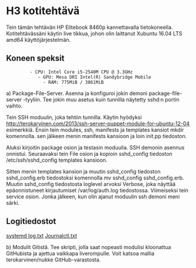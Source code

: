 # H3 kotitehtävä
Tein tämän tehtävän HP Elitebook 8460p kannettavalla tietokoneella. Kotitehtävässäni käytin live tikkua, johon olin laittanut  Xubuntu 16.04 LTS amd64 käyttöjärjestelmän. 
## Koneen speksit

             - CPU: Intel Core i5-2540M CPU @ 3.3GHz
                - GPU: Mesa DRI Intel(R) Sandybridge Mobile 
                  - RAM: 775MiB / 3861MiB




a) Package-File-Server. Asenna ja konfiguroi jokin demoni package-file-server -tyyliin. Tee jokin muu asetus kuin tunnilla näytetty sshd:n portin vaihto.

Tein SSH moduulin, joka tehtiin tunnilla. Käytin hyödyksi http://terokarvinen.com/2013/ssh-server-puppet-module-for-ubuntu-12-04 esimerkkiä. Ensin tein modules, ssh, manifests ja templates kansiot mkdir komennolla. sen jälkeen menin manifests kansioon ja loin init.pp tiedoston.

Aluksi kirjoitin package osion ja testasin moduulia. SSH demonin asennus onnistui. Seuraavaksi tein File osion ja kopioin sshd_config tiedoston /etc/ssh/sshd_config templates kansioon. 

Sitten menin templates kansion ja muutin sshd_config tiedoston sshd_config.erb tiedostoksi komennolla mv sshd_config sshd_config.erb. Muutin sshd_config tiedostosta loglevel arvoksi Verbose, joka näyttää epäonnistuneet kirjautumiset /var/log/auth.log tiedostossa. Viimeiseksi tein service osion. Jonka jälkeen, kun olin ajanut moduulin ssh demoni meni särki.
## Logitiedostot
[systemd log.txt](https://github.com/LM42/ssh/files/929977/systemd.log.txt)
[Journalctl.txt](https://github.com/LM42/ssh/files/929984/Journalctl.txt)

b) Modulit Gitistä. Tee skripti, jolla saat nopeasti modulisi kloonattua GitHubista ja ajettua vaikkapa liverompulle. Voit katsoa mallia terokarvinen/nukke GitHub-varastosta. 

